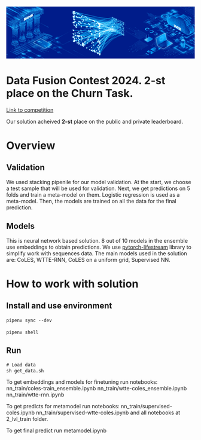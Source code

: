 ![](vtb_pic.jpeg)

# Data Fusion Contest 2024. 2-st place on the Churn Task.

[Link to competition](https://ods.ai/competitions/data-fusion2024-churn)

Our solution acheived **2-st** place on the public and private leaderboard.

# Overview

## Validation

We used stacking pipenile for our model validation. At the start, we choose a test sample that will be used for validation. Next, we get predictions on 5 folds and train a meta-model on them. Logistic regression is used as a meta-model. Then, the models are trained on all the data for the final prediction.

## Models

This is neural network based solution. 8 out of 10 models in the ensemble use embeddings to obtain predictions. We use [pytorch-lifestream](https://github.com/dllllb/pytorch-lifestream) library to simplify work with sequences data.
The main models used in the solution are: CoLES, WTTE-RNN, CoLES on a uniform grid, Supervised NN.

# How to work with solution

## Install and use environment

```
pipenv sync --dev

pipenv shell
```

## Run
```
# Load data
sh get_data.sh

```

To get embeddings and models for finetuning run notebooks:
nn_train/coles-train_ensemble.ipynb
nn_train/wtte-coles_ensemble.ipynb
nn_train/wtte-rnn.ipynb

To get predicts for metamodel run notebooks:
nn_train/supervised-coles.ipynb
nn_train/supervised-wtte-coles.ipynb
and all notebooks at 2_lvl_train folder.

To get final predict run metamodel.ipynb



